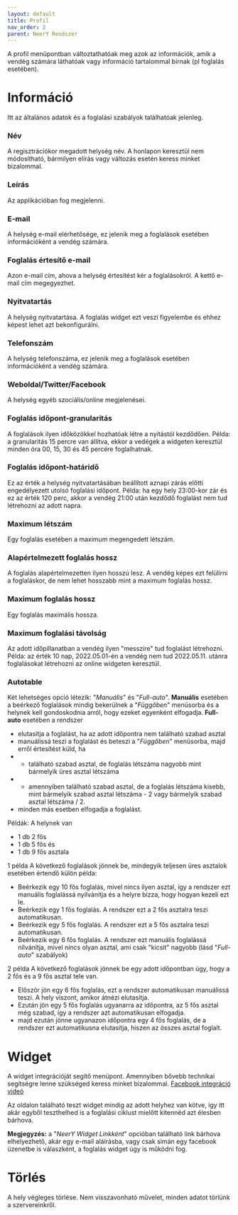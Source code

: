 ```yaml
---
layout: default
title: Profil
nav_order: 2
parent: NeerY Rendszer
---
```

A profil menüpontban változtathatóak meg azok az információk, amik a vendég számára láthatóak vagy információ tartalommal bírnak (pl foglalás esetében).

# Információ
Itt az általános adatok és a foglalási szabályok találhatóak jelenleg.

### Név
A regisztrációkor megadott helység név. A honlapon keresztül nem módosítható, bármilyen elírás vagy változás esetén keress minket bizalommal.
### Leírás
Az applikációban fog megjelenni.
### E-mail
A helység e-mail elérhetősége, ez jelenik meg a foglalások esetében információként a vendég számára.
### Foglalás értesítő e-mail
Azon e-mail cím, ahova a helység értesítést kér a foglalásokról. A kettő e-mail cím megegyezhet.
### Nyitvatartás
A helység nyitvatartása. A foglalás widget ezt veszi figyelembe és ehhez képest lehet azt bekonfigurálni.
### Telefonszám
A helység telefonszáma, ez jelenik meg a foglalások esetében információként a vendég számára.
### Weboldal/Twitter/Facebook
A helység egyéb szociális/online megjelenései.
### Foglalás időpont-granularitás
A foglalások ilyen időközökkel hozhatóak létre a nyitástól kezdődően.
Példa: a granularitás 15 percre van állítva, ekkor a vedégek a widgeten keresztül minden óra 00, 15, 30 és 45 percére foglalhatnak.
### Foglalás időpont-határidő
Ez az érték a helység nyitvatartásában beállított aznapi zárás előtti engedélyezett utolsó foglalási időpont.
Példa: ha egy hely 23:00-kor zár és ez az érték 120 perc, akkor a vendég 21:00 után kezdődő foglalást nem tud létrehozni az adott napra.
### Maximum létszám
Egy foglalás esetében a maximum megengedett létszám.
### Alapértelmezett foglalás hossz
A foglalás alapértelmezetten ilyen hosszú lesz. A vendég képes ezt felülírni a foglaláskor, de nem lehet hosszabb mint a maximum foglalás hossz.
### Maximum foglalás hossz
Egy foglalás maximális hossza.
### Maximum foglalási távolság
Az adott időpillanatban a vendég ilyen "messzire" tud foglalást létrehozni.
Példa: az érték 10 nap, 2022.05.01-én a vendég nem tud 2022.05.11. utánra foglalásokat létrehozni az online widgeten keresztül.
### Autotable
Két lehetséges opció létezik: "_Manuális_" és "_Full-auto_".
**Manuális** esetében a beérkező foglalások mindig bekerülnek a "_Függőben_" menüsorba és a helynek kell gondoskodnia arról, hogy ezeket egyenként elfogadja.
**Full-auto** esetében a rendszer
* elutasítja a foglalást, ha az adott időpontra nem található szabad asztal
* manuálissá teszi a foglalást és beteszi a "_Függőben_" menüsorba, majd erről értesítést küld, ha
*   - található szabad asztal, de foglalás létszáma nagyobb mint bármelyik üres asztal létszáma
*   - amennyiben található szabad asztal, de a foglalás létszáma kisebb, mint bármelyik szabad asztal létszáma - 2 vagy bármelyik szabad asztal létszáma / 2.
* minden más esetben elfogadja a foglalást.

Példák:
A helynek van
* 1 db 2 fős
* 1 db 5 fős és
* 1 db 9 fős asztala

1 példa
A következő foglalások jönnek be, mindegyik teljesen üres asztalok esetében értendő külön példa:
* Beérkezik egy 10 fős foglalás, mivel nincs ilyen asztal, így a rendszer ezt manuális foglalássá nyílvánítja és a helyre bízza, hogy hogyan kezeli ezt le.
* Beérkezik egy 1 fős foglalás. A rendszer ezt a 2 fős asztalra teszi automatikusan.
* Beérkezik egy 5 fős foglalás. A rendszer ezt a 5 fős asztalra teszi automatikusan.
* Beérkezik egy 6 fős foglalás. A rendszer ezt manuális foglalássá nílvánítja, mivel nincs olyan asztal, ami csak "kicsit" nagyobb (lásd "_Full-auto_" szabályok)

2 példa
A következő foglalások jönnek be egy adott időpontban úgy, hogy a 2 fős és a 9 fős asztal tele van.
* Először jön egy 6 fős foglalás, ezt a rendszer automatikusan manuálissá teszi. A hely viszont, amikor átnézi elutasítja.
* Ezután jön egy 5 fős foglalás ugyanarra az időpontra, az 5 fős asztal még szabad, így a rendszer azt automatikusan elfogadja.
* majd ezután jönne ugyanazon időpontra egy 4 fős foglalás, de a rendszer ezt automatikusna elutasítja, hiszen az összes asztal foglalt.

# Widget
A widget integrációját segítő menüpont. Amennyiben bővebb technikai segítségre lenne szükséged keress minket bizalommal.
[Facebook integráció videó](https://www.loom.com/share/2d6c1e6ab24f4c6e98390eb0a517e239)

Az oldalon található teszt widget mindig az adott helyhez van kötve, így itt akár egyből teszthelhed is a foglalási ciklust mielőtt kitennéd azt élesben bárhova.

**Megjegyzés:** a "_NeerY Widget Linkként_" opcióban található link bárhova elhelyezhető, akár egy e-mail aláírásba, vagy csak simán egy facebook üzenetbe is válaszként, a foglalás widget úgy is működni fog.

# Törlés
A hely végleges törlése. Nem visszavonható művelet, minden adatot törlünk a szervereinkről.